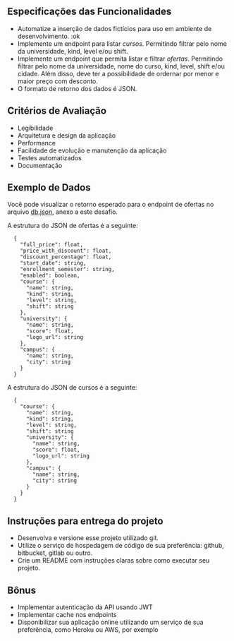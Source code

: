 ## Especificações das Funcionalidades

- Automatize a inserção de dados fictícios para uso em ambiente de desenvolvimento. :ok
- Implemente um endpoint para listar *cursos*. Permitindo filtrar pelo nome da universidade, kind, level e/ou shift.
- Implemente um endpoint que permita listar e filtrar *ofertas*. Permitindo filtrar pelo nome da universidade, nome do curso, kind, level, shift e/ou cidade. Além disso, deve ter a possibilidade de ordernar por menor e maior preço com desconto.
- O formato de retorno dos dados é JSON.

## Critérios de Avaliação

- Legibilidade
- Arquitetura e design da aplicação
- Performance
- Facilidade de evolução e manutenção da aplicação
- Testes automatizados
- Documentação

## Exemplo de Dados

Você pode visualizar o retorno esperado para o endpoint de ofertas no arquivo [db.json](db.json), anexo a este desafio.

A estrutura do JSON de ofertas é a seguinte:
```
  {
    "full_price": float,
    "price_with_discount": float,
    "discount_percentage": float,
    "start_date": string,
    "enrollment_semester": string,
    "enabled": boolean,
    "course": {
      "name": string,
      "kind": string,
      "level": string,
      "shift": string
    },
    "university": {
      "name": string,
      "score": float,
      "logo_url": string
    },
    "campus": {
      "name": string,
      "city": string
    }
  }
```
A estrutura do JSON de cursos é a seguinte:

```
  {
    "course": {
      "name": string,
      "kind": string,
      "level": string,
      "shift": string
      "university": {
        "name": string,
        "score": float,
        "logo_url": string
      },
      "campus": {
        "name": string,
        "city": string
      }
    }
  }
```

## Instruções para entrega do projeto

* Desenvolva e versione esse projeto utilizado git.
* Utilize o serviço de hospedagem de código de sua preferência: github, bitbucket, gitlab ou outro.
* Crie um README com instruções claras sobre como executar seu projeto.

## Bônus

- Implementar autenticação da API usando JWT
- Implementar cache nos endpoints
- Disponibilizar sua aplicação online utilizando um serviço de sua preferência, como Heroku ou AWS, por exemplo
